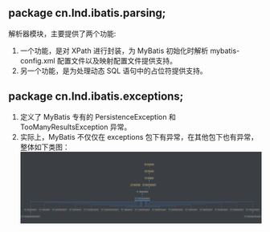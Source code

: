 ## package cn.lnd.ibatis.parsing;
解析器模块，主要提供了两个功能:
1. 一个功能，是对 XPath 进行封装，为 MyBatis 初始化时解析 mybatis-config.xml 配置文件以及映射配置文件提供支持。
2. 另一个功能，是为处理动态 SQL 语句中的占位符提供支持。

## package cn.lnd.ibatis.exceptions;
1. 定义了 MyBatis 专有的 PersistenceException 和 TooManyResultsException 异常。
2. 实际上，MyBatis 不仅仅在 exceptions 包下有异常，在其他包下也有异常，整体如下类图：
![img.png](img.png)